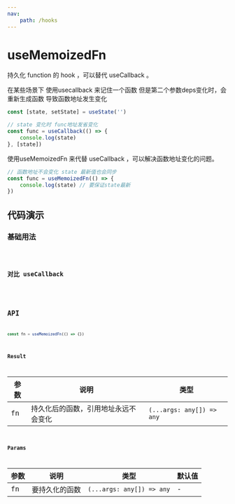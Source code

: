```yaml
---
nav: 
    path: /hooks
---
```


# useMemoizedFn

持久化 function 的 hook ，可以替代 useCallback 。

在某些场景下 使用usecallback 来记住一个函数 但是第二个参数deps变化时，会重新生成函数 导致函数地址发生变化

```js
const [state, setState] = useState('')

// state 变化时 func地址发省变化
const func = useCallback(() => {
    console.log(state)
}, [state])
```

使用useMemoizedFn 来代替 useCallback ，可以解决函数地址变化的问题。

```js
// 函数地址不会变化 state 最新值也会同步
const func = useMemoizedFn(() => {
    console.log(state) // 要保证state最新 
})
```

## 代码演示

### 基础用法

<code hideActions='"[CSB]"' src="./demo/demo1.tsx" />

### 对比 useCallback

<code hideActions='"[CSB]"' src="./demo/demo2.tsx" />

## API 
```typescript
const fn = useMemoizedFn(() => {})
```

### Result

| 参数 | 说明 | 类型 |
| --- | --- | --- |
| fn | 持久化后的函数，引用地址永远不会变化 | `(...args: any[]) => any` |

### Params

| 参数| 说明 | 类型 | 默认值 |
| --- | --- | --- | --- |
| fn | 要持久化的函数 | `(...args: any[]) => any` | - |
